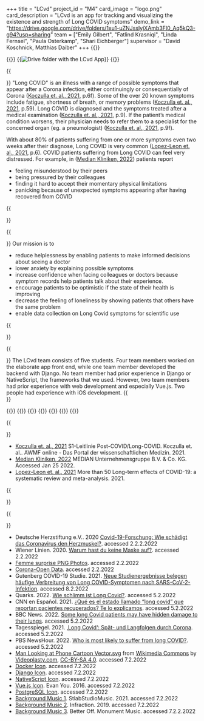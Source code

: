 +++
title = "LCvd"
project_id = "M4"
card_image = "logo.png"
card_description = "LCvd is an app for tracking and visualizing the existence and strength of Long COVID symptoms"
demo_link = "https://drive.google.com/drive/folders/1xu1-uZNJssIyjXAmb3FI0_Aq5kQ3-g94?usp=sharing"
team = ["Emily Gilbert", "Fatlind Krasniqi", "Linda Fernsel", "Paula Osterkamp", "Shari Eichberger"]
supervisor = "David Koschnick, Matthias Daiber"
+++
{{<mediathek id="bc5e966aa37b8e26ba4a7949e0d49e01" title="Presentation">}}

{{<gallery>}}
{{<image src="app-link-qr-code.svg" alt="Drive folder with the LCvd App" caption="Download LCvd and give it a try!">}}
{{</gallery>}}

{{<section title="Motivation">}}
"Long COVID" is an illness with a range of possible symptoms that appear after a Corona infection, either continuingly
or consequentially of Corona ([Koczulla et. al., 2021], p.6f). Some of the over 20 known symptoms include fatigue, shortness of breath, or
memory problems ([Koczulla et. al., 2021], p.59). Long COVID is diagnosed and the symptoms treated after a medical examination ([Koczulla et. al., 2021], p.9).
If the patient’s medical condition worsens, their physician needs to refer them to a specialist for the concerned organ
(eg. a pneumologist) ([Koczulla et. al., 2021], p.9f).

With about 80% of patients suffering from one or more symptoms even two weeks after their diagnose, Long COVID is very common ([Lopez-Leon et. al., 2021], p.6).
COVID patients suffering from Long COVID can feel very distressed. For example, in ([Median Kliniken, 2022]) patients report
* feeling misunderstood by their peers
* being pressured by their colleagues
* finding it hard to accept their momentary physical limitations
* panicking because of unexpected symptoms appearing after having recovered from COVID

{{</section >}}

{{<section title="Mission">}}
Our mission is to
* reduce helplessness by enabling patients to make informed decisions about seeing a doctor
* lower anxiety by explaining possible symptoms
* increase confidence when facing colleagues or doctors because symptom records help patients talk about their experience.
* encourage patients to be optimistic if the state of their health is improving
* decrease the feeling of loneliness by showing patients that others have the same problem
* enable data collection on Long Covid symptoms for scientific use

{{</section >}}

{{<section title="Team">}}
The LCvd team consists of five students. Four team members worked on the elaborate app front end, while one team member developed the backend with Django. No team member had prior experience in Django or NativeScript, the frameworks that we used. However, two team members had prior experience with web development and especially Vue.js. Two people had experience with iOS development.
{{</section >}}

{{<gallery>}}
{{<team-member image="emily.png" name="Emily">}}
{{<team-member image="fatlind.png" name="Fatlind">}}
{{<team-member image="linda.png" name="Linda">}}
{{<team-member image="paula.png" name="Paula">}}
{{<team-member image="shari.png" name="Shari">}}
{{</gallery>}}

{{<section title="Sources">}}
* [Koczulla et. al., 2021] S1-Leitlinie Post-COVID/Long-COVID. Koczulla et. al.. AWMF online - Das Portal der wissenschaftlichen Medizin. 2021.
* [Median Kliniken, 2022] MEDIAN Unternehmensgruppe B.V. & Co. KG. Accessed Jan 25 2022.
* [Lopez-Leon et. al., 2021] More than 50 Long-term effects of COVID-19: a systematic review and meta-analysis. 2021.

[Median Kliniken, 2022]: https://www.median-kliniken.de/long-covid/de/fuer-betroffene/erfahrungsaustausch/
[Koczulla et. al., 2021]: https://www.awmf.org/uploads/tx_szleitlinien/020-027l_S1_Post_COVID_Long_COVID_2021-07.pdf
[Lopez-Leon et. al., 2021]: https://www.medrxiv.org/content/10.1101/2021.01.27.21250617v2.full.pdf
{{</section>}}

{{<section title="Video sources">}}
* Deutsche Herzstiftung e.V.. 2020 [Covid-19-Forschung: Wie schädigt das Coronavirus den Herzmuskel?](https://www.youtube.com/watch?v=61aIQctQ6nw). accessed 2.2.2.2022
* Wiener Linien. 2020. [Warum hast du keine Maske auf?](https://www.youtube.com/watch?v=YaKhd_pwovU). accessed 2.2.2022
* [Femme surprise PNG Photos](https://www.pngmart.com/fr/image/291253). accessed 2.2.2022
* [Corona-Open Data](https://corona-open-data.ckan.de/dataset/covid-19-open-data-github/resource/d3b3703b-0c2f-4aa9-8b9c-92eed8ffec5d). accessed 2.2.2022
* Gutenberg COVID-19 Studie. 2021. [Neue Studienergebnisse belegen häufige Verbreitung von Long COVID-Symptomen nach SARS-CoV-2-Infektion](https://www.unimedizin-mainz.de/presse/pressemitteilungen/aktuellemitteilungen/newsdetail/article/neue-studienergebnisse-belegen-haeufige-verbreitung-von-long-covid-symptomen-nach-sars-cov-2-infektion.html). accessed 8.2.2022
* Quarks. 2022. [Wie schlimm ist Long Covid?](https://www.youtube.com/watch?v=x_ofvG-iauE). accessed 5.2.2022
* CNN en Español. 2021. [¿Qué es el estado llamado “long covid” que reportan pacientes recuperados? Te lo explicamos](https://www.youtube.com/watch?v=oG3cblKP4Q0). accessed 5.2.2022
* BBC News. 2022. [Some long Covid patients may have hidden damage to their lungs](https://www.youtube.com/watch?v=gZrS6NDD6jo). accessed 5.2.2022
* Tagesspiegel. 2021. [‚Long Covid‘: Spät- und Langfolgen durch Corona](https://www.youtube.com/watch?v=BlrolkAG0fc). accessed 5.2.2022
* PBS NewsHour. 2022. [Who is most likely to suffer from long COVID?](https://www.youtube.com/watch?v=1JaoOrD97KY). accessed 5.2.2022
* [Man Looking at Phone Cartoon Vector.svg](https://commons.wikimedia.org/wiki/File:Man_Looking_at_Phone_Cartoon_Vector.svg##) from [Wikimedia Commons](https://commons.wikimedia.org/wiki/Main_Page) by [Videoplasty.com](https://videoplasty.com/), [CC-BY-SA 4.0](https://creativecommons.org/licenses/by-sa/4.0/deed.en). accessed 7.2.2022
* [Docker Icon](https://www.docker.com/company/newsroom/media-resources). accessed 7.2.2022
* [Django Icon](https://www.djangoproject.com/community/logos/). accessed 7.2.2022
* [NativeScript Icon](https://nativescript.org/). accessed 7.2.2022
* [Vue.js Icon](https://github.com/vuejs/art/tree/9f8ee218d32b52c2d150212f22798a7a61689361). Evan You. 2016. accessed 7.2.2022
* [PostgreSQL Icon](https://www.postgresql.org/). accessed 7.2.2022
* [Background Music 1](https://www.youtube.com/watch?v=1CImcrvMnBY). StlabStudioMusic. 2021. accessed 7.2.2022
* [Background Music 2](https://www.youtube.com/watch?v=Ghqc9reeD5I). Infraction. 2019. accessed 7.2.2022
* [Background Music 3](https://uppbeat.io/track/monument-music/better-off). Better Off. Monument Music. accessed 7.2.2.2022